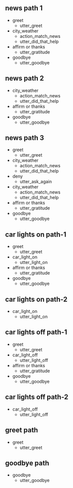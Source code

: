 ## news path 1
* greet
  - utter_greet
* city_weather
  - action_match_news
  - utter_did_that_help
* affirm or thanks
  - utter_gratitude
* goodbye
  - utter_goodbye

## news path 2
* city_weather
  - action_match_news
  - utter_did_that_help
* affirm or thanks
  - utter_gratitude
* goodbye
  - utter_goodbye

## news path 3
* greet
  - utter_greet
* city_weather
  - action_match_news
  - utter_did_that_help
* deny
  - utter_ask_again
* city_weather
  - action_match_news
  - utter_did_that_help
* affirm or thanks
  - utter_gratitude
* goodbye
  - utter_goodbye
  
## car lights on path-1
* greet
  - utter_greet
* car_light_on
  - utter_light_on
* affirm or thanks
  - utter_gratitude
* goodbye
  - utter_goodbye
  
## car lights on path-2
* car_light_on
  - utter_light_on
  
## car lights off path-1
* greet
  - utter_greet
* car_light_off
  - utter_light_off
* affirm or thanks
  - utter_gratitude
* goodbye
  - utter_goodbye
  
## car lights off path-2
* car_light_off
  - utter_light_off


## greet path
* greet
  - utter_greet

## goodbye path
* goodbye
  - utter_goodbye